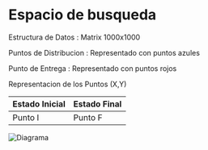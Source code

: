 # Espacio de busqueda
Estructura de Datos : Matrix 1000x1000

Puntos de Distribucion : Representado con puntos azules

Punto de Entrega : Representado con puntos rojos

Representacion de los Puntos (X,Y)

Estado Inicial | Estado Final
-|-
Punto I  | Punto F


![Diagrama](https://github.com/RodriCalle/cc41_tf_201915889_201910127_201917028_201718169_20141a449/blob/457b5057277344741c3d02081a50a80a5ab3502a/Diagrama%20en%20blanco.png)
